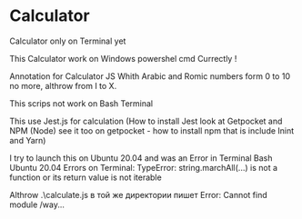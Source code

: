 # Calculator
Calculator only on Terminal yet

This Calculator work on Windows powershel cmd Currectly !

Annotation for Calculator JS Whith Arabic and Romic numbers form 0 to 10 no more, althrow from I to X. 

This scrips not work on Bash Terminal

This use Jest.js for calculation (How to install Jest look at Getpocket and NPM (Node) see it too on getpocket  - how to install npm that is include Inint and Yarn) 

I try to launch this on Ubuntu 20.04 and was an Error in Terminal Bash Ubuntu 20.04 Errors on Terminal: TypeError: string.marchAll(...) is not a function or its return value is not iterable  

Althrow .\calculate.js в той же директории пишет Error: Cannot find module /way...

